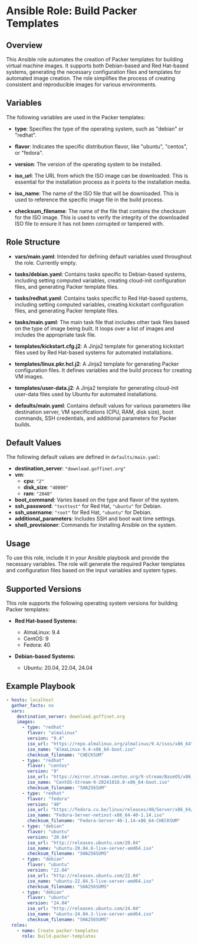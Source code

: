 # Ansible Role: Build Packer Templates

## Overview

This Ansible role automates the creation of Packer templates for building virtual machine images. It supports both Debian-based and Red Hat-based systems, generating the necessary configuration files and templates for automated image creation. The role simplifies the process of creating consistent and reproducible images for various environments.

## Variables

The following variables are used in the Packer templates:

- **type**: Specifies the type of the operating system, such as "debian" or "redhat".

- **flavor**: Indicates the specific distribution flavor, like "ubuntu", "centos", or "fedora".
  
- **version**: The version of the operating system to be installed.

- **iso_url**: The URL from which the ISO image can be downloaded. This is essential for the installation process as it points to the installation media.
  
- **iso_name**: The name of the ISO file that will be downloaded. This is used to reference the specific image file in the build process.

- **checksum_filename**: The name of the file that contains the checksum for the ISO image. This is used to verify the integrity of the downloaded ISO file to ensure it has not been corrupted or tampered with.

## Role Structure

- **vars/main.yaml**: Intended for defining default variables used throughout the role. Currently empty.

- **tasks/debian.yaml**: Contains tasks specific to Debian-based systems, including setting computed variables, creating cloud-init configuration files, and generating Packer template files.

- **tasks/redhat.yaml**: Contains tasks specific to Red Hat-based systems, including setting computed variables, creating kickstart configuration files, and generating Packer template files.

- **tasks/main.yaml**: The main task file that includes other task files based on the type of image being built. It loops over a list of images and includes the appropriate task file.

- **templates/kickstart.cfg.j2**: A Jinja2 template for generating kickstart files used by Red Hat-based systems for automated installations.

- **templates/linux.pkr.hcl.j2**: A Jinja2 template for generating Packer configuration files. It defines variables and the build process for creating VM images.

- **templates/user-data.j2**: A Jinja2 template for generating cloud-init user-data files used by Ubuntu for automated installations.

- **defaults/main.yaml**: Contains default values for various parameters like destination server, VM specifications (CPU, RAM, disk size), boot commands, SSH credentials, and additional parameters for Packer builds.

## Default Values

The following default values are defined in `defaults/main.yaml`:

- **destination_server**: `"download.goffinet.org"`
- **vm**:
  - **cpu**: `"2"`
  - **disk_size**: `"40000"`
  - **ram**: `"2048"`
- **boot_command**: Varies based on the type and flavor of the system.
- **ssh_password**: `"testtest"` for Red Hat, `"ubuntu"` for Debian.
- **ssh_username**: `"root"` for Red Hat, `"ubuntu"` for Debian.
- **additional_parameters**: Includes SSH and boot wait time settings.
- **shell_provisioner**: Commands for installing Ansible on the system.

## Usage

To use this role, include it in your Ansible playbook and provide the necessary variables. The role will generate the required Packer templates and configuration files based on the input variables and system types.

## Supported Versions

This role supports the following operating system versions for building Packer templates:

- **Red Hat-based Systems:**
  - AlmaLinux: 9.4
  - CentOS: 9
  - Fedora: 40

- **Debian-based Systems:**
  - Ubuntu: 20.04, 22.04, 24.04

## Example Playbook

```yaml
- hosts: localhost
  gather_facts: no
  vars:
    destination_server: download.goffinet.org
    images:
      - type: "redhat"
        flavor: "almalinux"
        version: "9.4"
        iso_url: "https://repo.almalinux.org/almalinux/9.4/isos/x86_64"
        iso_name: "AlmaLinux-9.4-x86_64-boot.iso"
        checksum_filename: "CHECKSUM"
      - type: "redhat"
        flavor: "centos"
        version: "9"
        iso_url: "https://mirror.stream.centos.org/9-stream/BaseOS/x86_64/iso"
        iso_name: "CentOS-Stream-9-20241016.0-x86_64-boot.iso"
        checksum_filename: "SHA256SUM"
      - type: "redhat"
        flavor: "fedora"
        version: "40"
        iso_url: "https://fedora.cu.be/linux/releases/40/Server/x86_64/iso"
        iso_name: "Fedora-Server-netinst-x86_64-40-1.14.iso"
        checksum_filename: "Fedora-Server-40-1.14-x86_64-CHECKSUM"
      - type: "debian"
        flavor: "ubuntu"
        version: "20.04"
        iso_url: "http://releases.ubuntu.com/20.04"
        iso_name: "ubuntu-20.04.6-live-server-amd64.iso"
        checksum_filename: "SHA256SUMS"
      - type: "debian"
        flavor: "ubuntu"
        version: "22.04"
        iso_url: "http://releases.ubuntu.com/22.04"
        iso_name: "ubuntu-22.04.5-live-server-amd64.iso"
        checksum_filename: "SHA256SUMS"
      - type: "debian"
        flavor: "ubuntu"
        version: "24.04"
        iso_url: "http://releases.ubuntu.com/24.04"
        iso_name: "ubuntu-24.04.1-live-server-amd64.iso"
        checksum_filename: "SHA256SUMS"
  roles:
    - name: Create packer-templates
      role: build-packer-templates
```
